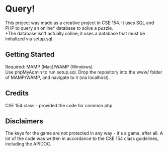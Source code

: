 # Query!
This project was made as a creative project in CSE 154. It uses SQL and PHP to query an online* database to solve a puzzle. <br />
*The database isn't actually online; it uses a database that must be initialized via setup.sql.

## Getting Started
Required: MAMP (Mac)/WAMP (Windows)<br/>
Use phpMyAdmin to run setup.sql. Drop the repository into the www/ folder of MAMP/WAMP, and navigate to it (via localhost).

## Credits
CSE 154 class - provided the code for common.php

## Disclaimers
The keys for the game are not protected in any way - it's a game, after all.
A lot of the code was written in accordance to the CSE 154 class guidelines, including the APIDOC.